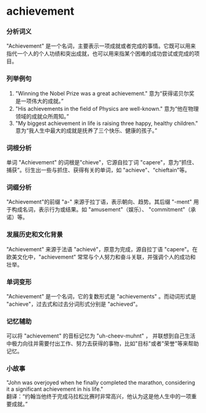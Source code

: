 # achievement

### 分析词义

  

"Achievement" 是一个名词，主要表示一项成就或者完成的事情。它既可以用来指代一个人的个人功绩和突出成就，也可以用来指某个困难的成功尝试或完成的项目。

  

### 列举例句

  

1.  "Winning the Nobel Prize was a great achievement." 意为“获得诺贝尔奖是一项伟大的成就。”
2.  "His achievements in the field of Physics are well-known." 意为“他在物理领域的成就众所周知。”
3.  "My biggest achievement in life is raising three happy, healthy children." 意为“我人生中最大的成就是抚养了三个快乐、健康的孩子。”

  

### 词根分析

  

单词 "Achievement" 的词根是"chieve"，它源自拉丁词 "capere"，意为“抓住、捕获”。衍生出一些与抓住、获得有关的单词，如 "achieve"、“chieftain”等。

  

### 词缀分析

  

"Achievement"的前缀 "a-" 来源于拉丁语，表示朝向、趋势。其后缀 "-ment" 用于构成名词，表示行为或结果。如 "amusement"（娱乐）、 "commitment"（承诺）等。

  

### 发展历史和文化背景

  

"Achievement" 来源于法语 "achievé"，原意为完成，源自拉丁语 "capere"。在欧美文化中，"achievement" 常常与个人努力和奋斗关联，并强调个人的成功和壮举。

  

### 单词变形

  

"Achievement" 是一个名词，它的复数形式是 "achievements" 。而动词形式是 "achieve"，过去式和过去分词形式分别是 "achieved"。

  

### 记忆辅助

  

可以将 "achievement" 的音标记忆为 "uh-cheev-muhnt" ， 并联想到自己生活中极力向往并需要付出工作、努力去获得的事物，比如"目标"或者"荣誉"等来帮助记忆。

  

### 小故事

  

"John was overjoyed when he finally completed the marathon, considering it a significant achievement in his life."  
翻译：“约翰当他终于完成马拉松比赛时非常高兴，他认为这是他人生中的一项重要成就。”

